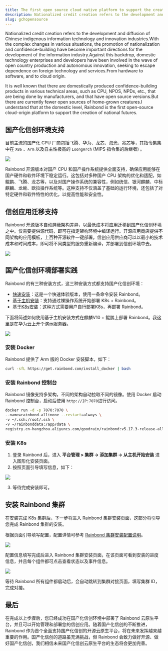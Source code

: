 ```yaml
---
title: The first open source cloud native platform to support the creation of national confidence
description: Nationalized credit creation refers to the development and diffusion of Chinese indigenous information technology and innovation industries.With the complex changes in various situations, the promotion of nationalization and confidence-building have become important directions for the development of the information industry.Against this backdrop, domestic technology enterprises and developers have been involved in the wave of open country production and autonomous innovation, seeking to escape dependence on foreign technology and services.From hardware to software, and to cloud origin.
slug: gchopensource
---
```


Nationalized credit creation refers to the development and diffusion of Chinese indigenous information technology and innovation industries.With the complex changes in various situations, the promotion of nationalization and confidence-building have become important directions for the development of the information industry.Against this backdrop, domestic technology enterprises and developers have been involved in the wave of open country production and autonomous innovation, seeking to escape dependence on foreign technology and services.From hardware to software, and to cloud origin.

It is well known that there are domestically produced confidence-building products in various technical areas, such as CPU, NPOS, NPDs, etc., that are being done by manufacturers, and that have open source versions.But there are currently fewer open sources of home-grown creatures.I understand that at the domestic level, Rainbond is the first open-source cloud-origin platform to support the creation of national futures.

<!--truncate-->

## 国产化信创环境支持

目前主流的国产化 CPU 厂商包括飞腾、华为、龙芯、海光、兆芯等，其指令集集中在 `X86` 、`Arm` 以及自主性极高的 `LoongArch` (MIPS 指令集的后继者) 。

![](https://grstatic.oss-cn-shanghai.aliyuncs.com/localization-guide/%E5%9B%BD%E4%BA%A7CPU%E7%94%9F%E6%80%81.png)

Rainbond 开源版本对国产 CPU 和国产操作系统提供全面支持，确保应用能够在国产硬件和软件环境下稳定运行。这包括对多种国产 CPU 架构的优化和适配，如鲲鹏、飞腾、龙芯等，以及对国产操作系统的兼容性，例如统信、银河麒麟、中标麒麟、龙蜥、欧拉操作系统等。这种支持不仅涵盖了基础的运行环境，还包括了对特定硬件和软件特性的优化，以提高性能和安全性。

## 信创应用迁移支持

Rainbond 开源版本自动屏蔽架构差异，以最低成本将应用迁移到国产化信创环境之中。仅需要提供源代码，即可在指定架构环境中编译运行。开源应用商店提供不同架构的应用模板，上百种开源软件一键部署。信创应用供应商可以以最小的技术成本和时间成本，即可将不同类型的服务重新编译，并部署到信创环境中去。

![](https://grstatic.oss-cn-shanghai.aliyuncs.com/localization-guide/%E5%BC%82%E6%9E%84%E5%BE%AE%E6%9C%8D%E5%8A%A1%E8%BF%81%E7%A7%BB.png)

## 国产化信创环境部署实践

Rainbond 的有三种安装方式，这三种安装方式都支持国产化信创环境：

- [快速安装](https://www.rainbond.com/docs/quick-start/quick-install)：这是一个快速体验版本，使用一条命令安装 Rainbond。
- [基于主机安装](https://www.rainbond.com/docs/installation/install-with-ui/)：支持通过裸操作系统开始部署 K8s + Rainbond。
- [基于K8s安装](https://www.rainbond.com/docs/installation/install-with-helm/)：这种方式需要用户自行部署K8s，再部署 Rainbond。

下面将简述如何使用基于主机安装方式在麒麟V10 + 鲲鹏上部署 Rainbond。我这里是在华为云上开个演示服务器。

![](https://static.goodrain.com/wechat/xinchuang/1.png)

### 安装 Docker

Rainbond 提供了 Arm 版的 Docker 安装脚本，如下：

```bash
curl -sfL https://get.rainbond.com/install_docker | bash
```

### 安装 Rainbond 控制台

Rainbond 镜像支持多架构，不同的架构自动拉取不同的镜像。使用 Docker 启动 Rainbond 控制台，启动后使用 `http://IP:7070`进行访问。

```bash
docker run -d -p 7070:7070 \
--name=rainbond-allinone --restart=always \
-v ~/.ssh:/root/.ssh \
-v ~/rainbonddata:/app/data \
registry.cn-hangzhou.aliyuncs.com/goodrain/rainbond:v5.17.3-release-allinone
```

### 安装 K8s

1. 登录 Rainbond 后，进入 **平台管理 > 集群 -> 添加集群 -> 从主机开始安装** 进入图形化安装页面。
2. 按照页面引导填写信息，如下：

![](https://static.goodrain.com/wechat/xinchuang/2.png)

3. 等待完成安装即可。

## 安装 Rainbond 集群

在安装完成 K8s 集群后，下一步将进入 Rainbond 集群安装页面，这部分将引导您完成 Rainbond 集群的安装。

根据页面引导填写配置，配置详情可参考 [Rainbond 集群安装配置说明](https://www.rainbond.com/docs/installation/install-with-ui/#%E5%AE%89%E8%A3%85-rainbond-%E9%9B%86%E7%BE%A4)。

![](https://static.goodrain.com/wechat/xinchuang/4.png)

配置信息填写完成后进入 Rainbond 集群安装页面，在该页面可看到安装的进度信息，并且每个组件都可点击查看状态以及事件信息。

![](https://static.goodrain.com/wechat/xinchuang/5.png)

等待 Rainbond 所有组件都启动后，会自动跳转到集群对接页面，填写集群 ID，完成对接。

## 最后

在完成以上步骤后，您已经成功在国产化信创环境中部署了 Rainbond 云原生平台，并且可以开始管理和部署您的信创应用。随着国产化信创的不断推进，Rainbond 作为首个全面支持国产化信创的开源云原生平台，将在未来发挥越来越重要的作用。国产化信创的道路虽充满挑战，但 Rainbond 会致力做好开源、做好国产化信创，我们相信未来国产化信创云原生平台的生态将会更加完善。
